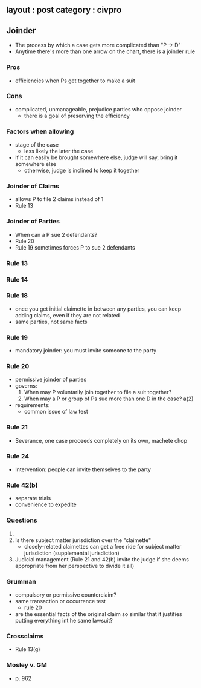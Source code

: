 layout : post
category : civpro
---

## Joinder
- The process by which a case gets more complicated than "P -> D"
- Anytime there's more than one arrow on the chart, there is a joinder rule

### Pros
- efficiencies when Ps get together to make a suit

### Cons
- complicated, unmanageable, prejudice parties who oppose joinder
	- there is a goal of preserving the efficiency

### Factors when allowing
- stage of the case
	- less likely the later the case
- if it can easily be brought somewhere else, judge will say, bring it somewhere else
	- otherwise, judge is inclined to keep it together

### Joinder of Claims
- allows P to file 2 claims instead of 1
- Rule 13

### Joinder of Parties
- When can a P sue 2 defendants?
- Rule 20
- Rule 19 sometimes forces P to sue 2 defendants

### Rule 13

### Rule 14

### Rule 18
- once you get initial claimette in between any parties, you can keep adding claims, even if they are not related
- same parties, not same facts

### Rule 19
- mandatory joinder: you must invite someone to the party

### Rule 20
- permissive joinder of parties
- governs:
	1. When may P voluntarily join together to file a suit together?
	2. When may a P or group of Ps sue more than one D in the case? a(2)
- requirements:
	- common issue of law test

### Rule 21
- Severance, one case proceeds completely on its own, machete chop

### Rule 24
- Intervention: people can invite themselves to the party

### Rule 42(b)
- separate trials
- convenience to expedite

### Questions
1. 
2. Is there subject matter jurisdiction over the "claimette"
	- closely-related claimettes can get a free ride for subject matter jurisdiction (supplemental jurisdiction)
3. Judicial management (Rule 21 and 42(b) invite the judge if she deems appropriate from her perspective to divide it all)

### Grumman
- compulsory or permissive counterclaim?
- same transaction or occurrence test
	- rule 20
- are the essential facts of the original claim so similar that it justifies putting everything int he same lawsuit?

### Crossclaims
- Rule 13(g)

### Mosley v. GM
- p. 962
